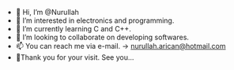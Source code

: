 - 👋 Hi, I’m @Nurullah
- 👀 I’m interested in electronics and programming.
- 🌱 I’m currently learning C and C++.
- 💞️ I’m looking to collaborate on developing softwares.
- 📫 You can reach me via e-mail. -> nurullah.arican@hotmail.com
- 👋Thank you for your visit. See you...
